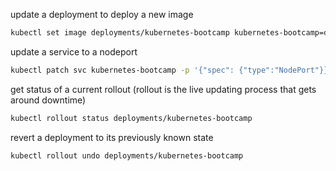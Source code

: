 update a deployment to deploy a new image
```bash
kubectl set image deployments/kubernetes-bootcamp kubernetes-bootcamp=docker.io/jocatalin/kubernetes-bootcamp:v2
```

update a service to a nodeport
```bash
kubectl patch svc kubernetes-bootcamp -p '{"spec": {"type":"NodePort"}}'
```

get status of a current rollout (rollout is the live updating process that gets around downtime)
```bash
kubectl rollout status deployments/kubernetes-bootcamp
```

revert a deployment to its previously known state
```bash
kubectl rollout undo deployments/kubernetes-bootcamp
```

